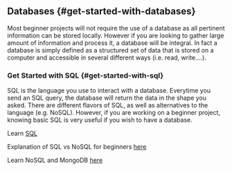 ## Databases {#get-started-with-databases}

Most beginner projects will not require the use of a database as all pertinent information can be stored locally. However if you are looking to gather large amount of information and process it, a database will be integral. In fact a database is simply defined as a structured set of data that is stored on a computer and accessible in several different ways \(i.e. read, write….\).

### Get Started with SQL {#get-started-with-sql}

SQL is the language you use to interact with a database. Everytime you send an SQL query, the database will return the data in the shape you asked. There are different flavors of SQL, as well as alternatives to the language \(e.g. NoSQL\). However, if you are working on a beginner project, knowing basic SQL is very useful if you wish to have a database.

Learn [SQL](https://www.codecademy.com/learn/learn-sql)

Explanation of SQL vs NoSQL for beginners [here](https://www.quora.com/Should-a-newbie-learn-SQL-or-NoSQL)

Learn NoSQL and MongoDB [here](https://www.coursera.org/learn/ruby-on-rails-web-services-mongodb/lecture/fmacg/introduction-to-nosql)


